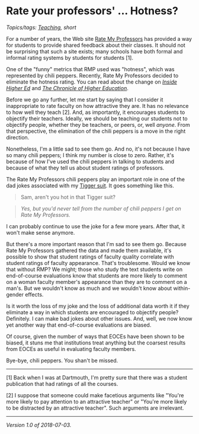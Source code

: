 Rate your professors' ... Hotness?
==================================

*Topics/tags: [Teaching](index-teaching), short*

For a number of years, the Web site [Rate My
Professors](http://www.ratemyprofessors.com/) has provided a way for
students to provide shared feedback about their classes.  It should not
be surprising that such a site exists; many schools have both formal
and informal rating systems by students for students [1].  

One of the "funny" metrics that RMP used was
"hotness", which was represented by chili peppers.
Recently, Rate My Professors decided to eliminate the
hotness rating.  You can read about the change on [_Inside Higher
Ed_](https://www.insidehighered.com/news/2018/07/02/rate-my-professors-ditches-its-chili-pepper-hotness-quotient)
and [_The Chronicle of Higher
Education_](https://www.chronicle.com/article/No-More-Chili-Pepper-/243809).

Before we go any further, let me start by saying that I consider it
inappropriate to rate faculty on how attractive they are.  It has no
relevance to how well they teach [2].  And, as importantly, it encourages
students to objectify their teachers.  Ideally, we should be teaching
our students not to objectify people, whether they be teachers, or peers,
or, well *anyone*.  From that perspective, the elimination of the chili
peppers is a move in the right direction.

Nonetheless, I'm a little sad to see them go.  And no, it's not because
I have so many chili peppers; I think my number is close to zero.  Rather,
it's because of how I've used the chili peppers in talking to students and
because of what they tell us about student ratings of professors.

The Rate My Professors chili peppers play an important role in one of
the dad jokes associated with my [Tigger suit](tigger-suit).  It goes
something like this.

> Sam, aren't you hot in that Tigger suit?

> _Yes, but you'd never tell from the number of chili peppers I get on
  Rate My Professors._

I can probably continue to use the joke for a few more years.  After that,
it won't make sense anymore.

But there's a more important reason that I'm sad to see them go.
Because Rate My Professors gathered the data and made them available,
it's possible to show that student ratings of faculty quality correlate
with student ratings of faculty appearance.  That's troublesome.
Would we know that without RMP?  We might; those who study the text
students write on end-of-course evaluations know that students are more
likely to comment on a woman faculty member's appearance than they are
to comment on a man's.  But we wouldn't know as much and we wouldn't
know about within-gender effects.

Is it worth the loss of my joke and the loss of additional data worth
it if they eliminate a way in which students are encouraged to objectify
people?  Definitely.  I can make bad jokes about other issues.  And, well,
we now know yet another way that end-of-course evaluations are biased.

Of course, given the number of ways that EOCEs have been shown to be
biased, it stuns me that institutions treat anything but the coarsest
results from EOCEs as useful in evaluating faculty members.

Bye-bye, chili peppers.  You shan't be missed.

---

[1] Back when I was at Dartmouth, I'm pretty sure that there was a student
publication that had ratings of all the courses.

[2] I suppose that someone could make facetious arguments like "You're more
likely to pay attention to an attractive teacher" or "You're more likely to
be distracted by an attractive teacher".  Such arguments are irrelevant.

---

*Version 1.0 of 2018-07-03.*

